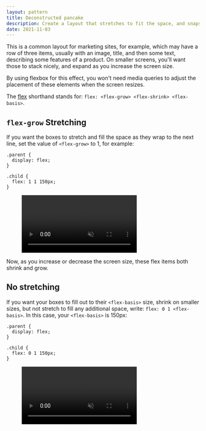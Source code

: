 ```yaml
---
layout: pattern
title: Deconstructed pancake
description: Create a layout that stretches to fit the space, and snaps to the next line at a minimum size.
date: 2021-11-03
---
```


This is a common layout for marketing sites, for example, which may have a row of three items, usually with an image, title, and then some text, describing some features of a product. On smaller screens, you'll want those to stack nicely, and expand as you increase the screen size.

By using flexbox for this effect, you won't need media queries to adjust the placement of these elements when the screen resizes.

The [flex](https://developer.mozilla.org/docs/Web/CSS/flex) shorthand stands for: `flex: <flex-grow> <flex-shrink> <flex-basis>`.

## `flex-grow` Stretching

If you want the boxes to stretch and fill the space as they wrap to the next line, set the value of `<flex-grow>` to 1, for example:

```css/5
.parent {
  display: flex;
}

.child {
  flex: 1 1 150px;
}
```

<figure>
  <video controls autoplay loop muted playsinline>
    <source src='https://storage.googleapis.com/web-dev-assets/one-line-layouts/02-deconstructed-pancake-2.mp4'>
  </video>
</figure>

Now, as you increase or decrease the screen size, these flex items both shrink and grow.

## No stretching

If you want your boxes to fill out to their `<flex-basis>` size, shrink on smaller sizes, but not stretch to fill any additional space, write: `flex: 0 1 <flex-basis>`. In this case, your `<flex-basis>` is 150px:

```css/5
.parent {
  display: flex;
}

.child {
  flex: 0 1 150px;
}
```

<figure>
  <video controls autoplay loop muted playsinline>
    <source src='https://storage.googleapis.com/web-dev-assets/one-line-layouts/02-deconstructed-pancake-1.mp4'>
  </video>
</figure>
